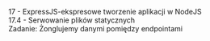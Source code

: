 17 - ExpressJS-ekspresowe tworzenie aplikacji w NodeJS<br>
17.4 - Serwowanie plików statycznych<br>
Zadanie: Żonglujemy danymi pomiędzy endpointami